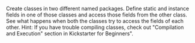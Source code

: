 Create classes in two different named packages. Define static and instance fields in one of those classes and access those fields from the other class. See what happens when both the classes try to access the fields of each other. Hint: If you have trouble compiling classes, check out "Compilation and Execution" section in Kickstarter for Beginners".
